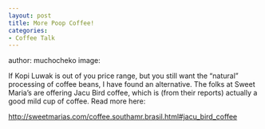 ```yaml
---
layout: post
title: More Poop Coffee!
categories:
- Coffee Talk
---
```

author: muchocheko
image: 

If Kopi Luwak is out of you price range, but you still want the “natural” processing of coffee beans, I have found an alternative. The folks at Sweet Maria’s are offering Jacu Bird coffee, which is (from their reports) actually a good mild cup of coffee. Read more here:

http://sweetmarias.com/coffee.southamr.brasil.html#jacu_bird_coffee